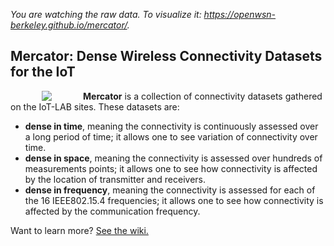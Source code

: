 _You are watching the raw data. To visualize it: https://openwsn-berkeley.github.io/mercator/._

## Mercator: Dense Wireless Connectivity Datasets for the IoT

<img src="https://raw.githubusercontent.com/wiki/openwsn-berkeley/mercator/figures/mercator.jpg" align="left" style="margin:0px 50px">

**Mercator** is a collection of connectivity datasets gathered on the IoT-LAB sites. These datasets are:
* **dense in time**, meaning the connectivity is continuously assessed over a long period of time; it allows one to see variation of connectivity over time.
* **dense in space**, meaning the connectivity is assessed over hundreds of measurements points; it allows one to see how connectivity is affected by the location of transmitter and receivers.
* **dense in frequency**, meaning the connectivity is assessed for each of the 16 IEEE802.15.4 frequencies; it allows one to see how connectivity is affected by the communication frequency.

Want to learn more? [See the wiki.](https://github.com/openwsn-berkeley/mercator/wiki)

